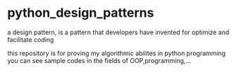 # python_design_patterns

a design pattern, is a pattern that developers have invented for 
optimize and facilitate coding

this repository is for proving my algorithmic abilites in python programming
you can see sample codes in the fields of OOP,programming,...
